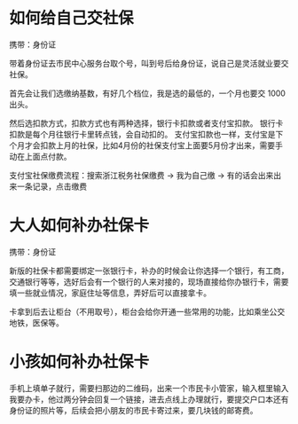 # 如何给自己交社保

携带：身份证

带着身份证去市民中心服务台取个号，叫到号后给身份证，说自己是灵活就业要交社保。

首先会让我们选缴纳基数，有好几个档位，我是选的最低的，一个月也要交 1000 出头。

然后选扣款方式，扣款方式也有两种选择，银行卡扣款或者支付宝扣款。
银行卡扣款是每个月往银行卡里转点钱，会自动扣的。
支付宝扣款也一样，支付宝是下个月才会扣款上月的社保，比如4月份的社保支付宝上面要5月份才出来，需要手动在上面点付款。

支付宝社保缴费流程：搜索浙江税务社保缴费 -> 我为自己缴 -> 有的话会出来出来一条记录，点击缴费

# 大人如何补办社保卡

携带：身份证

新版的社保卡都需要绑定一张银行卡，补办的时候会让你选择一个银行，有工商，交通银行等等，选好后会有一个银行的人来对接的，现场直接给你办银行卡，需要填一些就业情况，家庭住址等信息，弄好后可以直接拿卡。

卡拿到后去让柜台（不用取号），柜台会给你开通一些常用的功能，比如乘坐公交地铁，医保等。

# 小孩如何补办社保卡

手机上填单子就行，需要扫那边的二维码，出来一个市民卡小管家，输入框里输入我要办卡，他过两分钟会回复一个链接，进去点线上办理就行，要提交户口本还有身份证的照片等，后续会把小朋友的市民卡寄过来，要几块钱的邮寄费。